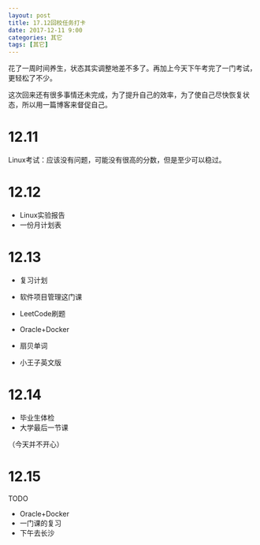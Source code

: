 ```yaml
---
layout: post
title: 17.12回校任务打卡
date: 2017-12-11 9:00
categories: 其它
tags: [其它]
---
```


花了一周时间养生，状态其实调整地差不多了。再加上今天下午考完了一门考试，更轻松了不少。

这次回来还有很多事情还未完成，为了提升自己的效率，为了使自己尽快恢复状态，所以用一篇博客来督促自己。

# 12.11

Linux考试：应该没有问题，可能没有很高的分数，但是至少可以稳过。

# 12.12

- Linux实验报告
- 一份月计划表

# 12.13

- 复习计划
- 软件项目管理这门课


- LeetCode刷题
- Oracle+Docker
- 扇贝单词
- 小王子英文版

# 12.14

- 毕业生体检
- 大学最后一节课

（今天并不开心）

# 12.15

TODO

- Oracle+Docker
- 一门课的复习
- 下午去长沙